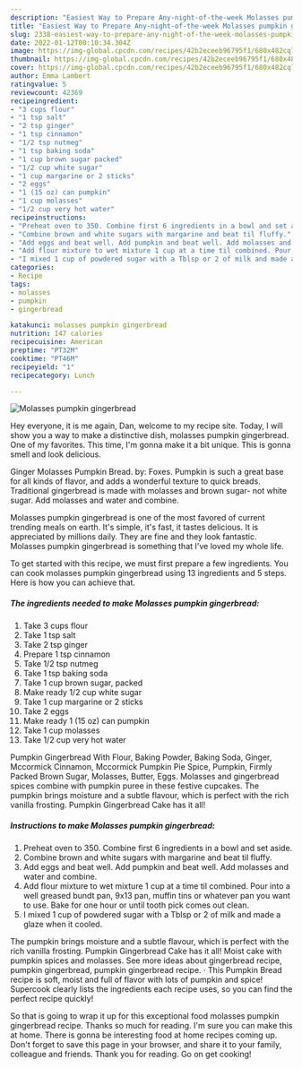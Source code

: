 ```yaml
---
description: "Easiest Way to Prepare Any-night-of-the-week Molasses pumpkin gingerbread"
title: "Easiest Way to Prepare Any-night-of-the-week Molasses pumpkin gingerbread"
slug: 2338-easiest-way-to-prepare-any-night-of-the-week-molasses-pumpkin-gingerbread
date: 2022-01-12T00:10:34.304Z
image: https://img-global.cpcdn.com/recipes/42b2eceeb96795f1/680x482cq70/molasses-pumpkin-gingerbread-recipe-main-photo.jpg
thumbnail: https://img-global.cpcdn.com/recipes/42b2eceeb96795f1/680x482cq70/molasses-pumpkin-gingerbread-recipe-main-photo.jpg
cover: https://img-global.cpcdn.com/recipes/42b2eceeb96795f1/680x482cq70/molasses-pumpkin-gingerbread-recipe-main-photo.jpg
author: Emma Lambert
ratingvalue: 5
reviewcount: 42369
recipeingredient:
- "3 cups flour"
- "1 tsp salt"
- "2 tsp ginger"
- "1 tsp cinnamon"
- "1/2 tsp nutmeg"
- "1 tsp baking soda"
- "1 cup brown sugar packed"
- "1/2 cup white sugar"
- "1 cup margarine or 2 sticks"
- "2 eggs"
- "1 (15 oz) can pumpkin"
- "1 cup molasses"
- "1/2 cup very hot water"
recipeinstructions:
- "Preheat oven to 350. Combine first 6 ingredients in a bowl and set aside."
- "Combine brown and white sugars with margarine and beat til fluffy."
- "Add eggs and beat well. Add pumpkin and beat well. Add molasses and water and combine."
- "Add flour mixture to wet mixture 1 cup at a time til combined. Pour into a well greased bundt pan, 9x13 pan, muffin tins or whatever pan you want to use. Bake for one hour or until tooth pick comes out clean."
- "I mixed 1 cup of powdered sugar with a Tblsp or 2 of milk and made a glaze when it cooled."
categories:
- Recipe
tags:
- molasses
- pumpkin
- gingerbread

katakunci: molasses pumpkin gingerbread 
nutrition: 147 calories
recipecuisine: American
preptime: "PT32M"
cooktime: "PT46M"
recipeyield: "1"
recipecategory: Lunch

---
```



![Molasses pumpkin gingerbread](https://img-global.cpcdn.com/recipes/42b2eceeb96795f1/680x482cq70/molasses-pumpkin-gingerbread-recipe-main-photo.jpg)

Hey everyone, it is me again, Dan, welcome to my recipe site. Today, I will show you a way to make a distinctive dish, molasses pumpkin gingerbread. One of my favorites. This time, I'm gonna make it a bit unique. This is gonna smell and look delicious.

Ginger Molasses Pumpkin Bread. by: Foxes. Pumpkin is such a great base for all kinds of flavor, and adds a wonderful texture to quick breads. Traditional gingerbread is made with molasses and brown sugar- not white sugar. Add molasses and water and combine.

Molasses pumpkin gingerbread is one of the most favored of current trending meals on earth. It's simple, it's fast, it tastes delicious. It is appreciated by millions daily. They are fine and they look fantastic. Molasses pumpkin gingerbread is something that I've loved my whole life.


To get started with this recipe, we must first prepare a few ingredients. You can cook molasses pumpkin gingerbread using 13 ingredients and 5 steps. Here is how you can achieve that.

<!--inarticleads1-->

##### The ingredients needed to make Molasses pumpkin gingerbread:

1. Take 3 cups flour
1. Take 1 tsp salt
1. Take 2 tsp ginger
1. Prepare 1 tsp cinnamon
1. Take 1/2 tsp nutmeg
1. Take 1 tsp baking soda
1. Take 1 cup brown sugar, packed
1. Make ready 1/2 cup white sugar
1. Take 1 cup margarine or 2 sticks
1. Take 2 eggs
1. Make ready 1 (15 oz) can pumpkin
1. Take 1 cup molasses
1. Take 1/2 cup very hot water


Pumpkin Gingerbread With Flour, Baking Powder, Baking Soda, Ginger, Mccormick Cinnamon, Mccormick Pumpkin Pie Spice, Pumpkin, Firmly Packed Brown Sugar, Molasses, Butter, Eggs. Molasses and gingerbread spices combine with pumpkin puree in these festive cupcakes. The pumpkin brings moisture and a subtle flavour, which is perfect with the rich vanilla frosting. Pumpkin Gingerbread Cake has it all! 

<!--inarticleads2-->

##### Instructions to make Molasses pumpkin gingerbread:

1. Preheat oven to 350. Combine first 6 ingredients in a bowl and set aside.
1. Combine brown and white sugars with margarine and beat til fluffy.
1. Add eggs and beat well. Add pumpkin and beat well. Add molasses and water and combine.
1. Add flour mixture to wet mixture 1 cup at a time til combined. Pour into a well greased bundt pan, 9x13 pan, muffin tins or whatever pan you want to use. Bake for one hour or until tooth pick comes out clean.
1. I mixed 1 cup of powdered sugar with a Tblsp or 2 of milk and made a glaze when it cooled.


The pumpkin brings moisture and a subtle flavour, which is perfect with the rich vanilla frosting. Pumpkin Gingerbread Cake has it all! Moist cake with pumpkin spices and molasses. See more ideas about gingerbread recipe, pumpkin gingerbread, pumpkin gingerbread recipe. · This Pumpkin Bread recipe is soft, moist and full of flavor with lots of pumpkin and spice! Supercook clearly lists the ingredients each recipe uses, so you can find the perfect recipe quickly! 

So that is going to wrap it up for this exceptional food molasses pumpkin gingerbread recipe. Thanks so much for reading. I'm sure you can make this at home. There is gonna be interesting food at home recipes coming up. Don't forget to save this page in your browser, and share it to your family, colleague and friends. Thank you for reading. Go on get cooking!
